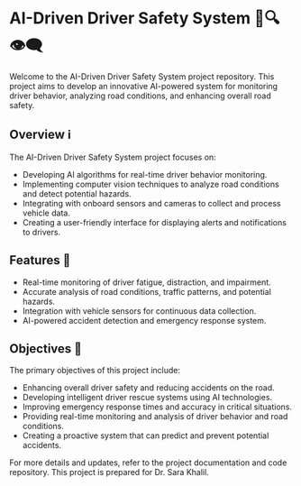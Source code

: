 # AI-Driven Driver Safety System 🚗🔍👁️‍🗨️

Welcome to the AI-Driven Driver Safety System project repository. This project aims to develop an innovative AI-powered system for monitoring driver behavior, analyzing road conditions, and enhancing overall road safety.

## Overview ℹ️

The AI-Driven Driver Safety System project focuses on:

- Developing AI algorithms for real-time driver behavior monitoring.
- Implementing computer vision techniques to analyze road conditions and detect potential hazards.
- Integrating with onboard sensors and cameras to collect and process vehicle data.
- Creating a user-friendly interface for displaying alerts and notifications to drivers.

## Features 🌟

- Real-time monitoring of driver fatigue, distraction, and impairment.
- Accurate analysis of road conditions, traffic patterns, and potential hazards.
- Integration with vehicle sensors for continuous data collection.
- AI-powered accident detection and emergency response system.

## Objectives 🎯

The primary objectives of this project include:

- Enhancing overall driver safety and reducing accidents on the road.
- Developing intelligent driver rescue systems using AI technologies.
- Improving emergency response times and accuracy in critical situations.
- Providing real-time monitoring and analysis of driver behavior and road conditions.
- Creating a proactive system that can predict and prevent potential accidents.

For more details and updates, refer to the project documentation and code repository.
This project is prepared for Dr. Sara Khalil.
